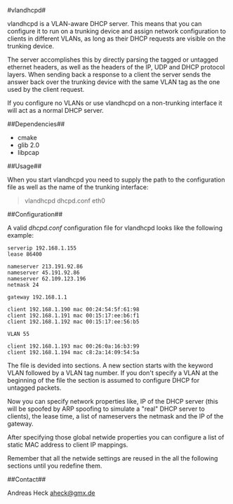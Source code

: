#vlandhcpd#

vlandhcpd is a VLAN-aware DHCP server. This means that you can configure it
to run on a trunking device and assign network configuration to clients in
different VLANs, as long as their DHCP requests are visible on the trunking
device.

The server accomplishes this by directly parsing the tagged or untagged
ethernet headers, as well as the headers of the IP, UDP and DHCP protocol
layers. When sending back a response to a client the server sends the answer
back over the trunking device with the same VLAN tag as the one used by the
client request.

If you configure no VLANs or use vlandhcpd on a non-trunking interface it
will act as a normal DHCP server.

##Dependencies##

- cmake
- glib 2.0
- libpcap

##Usage##

When you start vlandhcpd you need to supply the path to the configuration
file as well as the name of the trunking interface:

> vlandhcpd dhcpd.conf eth0

##Configuration##

A valid *dhcpd.conf* configuration file for vlandhcpd looks like the following example:

```
serverip 192.168.1.155
lease 86400

nameserver 213.191.92.86
nameserver 45.191.92.86
nameserver 62.109.123.196
netmask 24

gateway 192.168.1.1

client 192.168.1.190 mac 00:24:54:5f:61:98
client 192.168.1.191 mac 00:15:17:ee:b6:f1
client 192.168.1.192 mac 00:15:17:ee:56:b5

VLAN 55

client 192.168.1.193 mac 00:26:0a:16:b3:99
client 192.168.1.194 mac c8:2a:14:09:54:5a
```

The file is devided into sections. A new section starts with the keyword VLAN
followed by a VLAN tag number. If you don't specify a VLAN at the beginning of
the file the section is assumed to configure DHCP for untagged packets.

Now you can specify network properties like, IP of the DHCP server (this will
be spoofed by ARP spoofing to simulate a "real" DHCP server to clients), the
lease time, a list of nameservers the netmask and the IP of the gateway.

After specifying those global netwide properties you can configure a list of
static MAC address to client IP mappings.

Remember that all the netwide settings are reused in the all the following
sections until you redefine them.

##Contact##

Andreas Heck <aheck@gmx.de>
